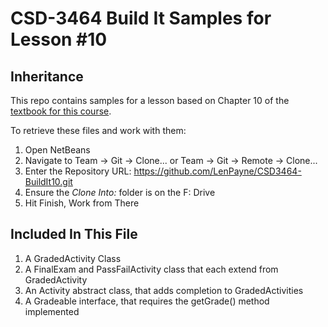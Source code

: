 # CSD-3464 Build It Samples for Lesson #10
## Inheritance

This repo contains samples for a lesson based on Chapter 10 of the [textbook for this course](http://www.pearsonhighered.com/educator/product/Starting-Out-with-Java-From-Control-Structures-through-Objects-5E/9780132855839.page).

To retrieve these files and work with them:

1. Open NetBeans
2. Navigate to Team -> Git -> Clone... or Team -> Git -> Remote -> Clone...
3. Enter the Repository URL: https://github.com/LenPayne/CSD3464-BuildIt10.git
4. Ensure the *Clone Into:* folder is on the F: Drive
5. Hit Finish, Work from There

## Included In This File

1. A GradedActivity Class
2. A FinalExam and PassFailActivity class that each extend from GradedActivity
3. An Activity abstract class, that adds completion to GradedActivities
4. A Gradeable interface, that requires the getGrade() method implemented